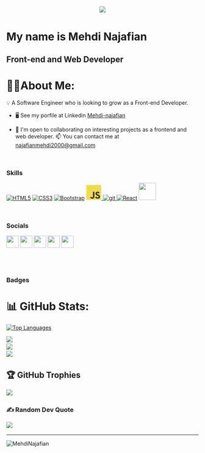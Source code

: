 
<h1 align="center">
  <a href="https://git.io/typing-svg">
    <img src="https://readme-typing-svg.herokuapp.com/?lines=Hello,+There!+👋;I'm+Mehdi+Najafian...;A+Front-end+developer;Nice+to+meet+you!&center=true&size=30&color=blue">
  </a>
</h1>

<!--
**Mehdi-njfn/Mehdi-njfn** is a ✨ _special_ ✨ repository because its `README.md` (this file) appears on your GitHub profile.

Here are some ideas to get you started:

- 🔭 I’m currently working on ...
- 🌱 I’m currently learning ...
- 👯 I’m looking to collaborate on ...
- 🤔 I’m looking for help with ...
- 💬 Ask me about ...
- 📫 How to reach me: ...
- 😄 Pronouns: ...
- ⚡ Fun fact: ...
-->


My name is Mehdi Najafian
===============================

Front-end and Web Developer
-----------------------------

# 💫😎About Me:

💡 A Software Engineer who is looking to grow as a Front-end Developer.<br>
*   🖥️  See my porfile at Linkedin [Mehdi-najafian](https://www.linkedin.com/in/mehdinajafian/)

*   🤝  I'm open to collaborating on interesting projects as a frontend and web developer.
📫 You can contact me at najafianmehdi2000@gmail.com
<br/>
                  
### Skills

<p align="left">
  <a href="https://developer.mozilla.org/en-US/docs/Glossary/HTML5" target="_blank" rel="noreferrer"><img src="https://raw.githubusercontent.com/danielcranney/readme-generator/main/public/icons/skills/html5-colored.svg" width="36" height="36" alt="HTML5" /></a>
    <a href="https://developer.mozilla.org/en-US/docs/Web/CSS" target="_blank" rel="noreferrer"><img src="https://raw.githubusercontent.com/danielcranney/readme-generator/main/public/icons/skills/css3-colored.svg" width="36" height="36" alt="CSS3" /></a>
<a href="https://getbootstrap.com/" target="_blank" rel="noreferrer"><img src="https://raw.githubusercontent.com/danielcranney/readme-generator/main/public/icons/skills/bootstrap-colored.svg" width="36" height="36" alt="Bootstrap" /></a>
  <a href="https://www.javascript.com/" target="_blank" rel="noreferrer"> 
<img src="https://raw.githubusercontent.com/devicons/devicon/master/icons/javascript/javascript-original.svg" alt="sass" width="40" height="40"/> </a>  
  <a href="https://git-scm.com/" target="_blank" rel="noreferrer"> 
<img src="https://www.vectorlogo.zone/logos/git-scm/git-scm-icon.svg" alt="git" width="40" height="40"/> </a> 
    <a href="https://reactjs.org/" target="_blank" rel="noreferrer"><img src="https://raw.githubusercontent.com/danielcranney/readme-generator/main/public/icons/skills/react-colored.svg" width="36" height="36" alt="React" /></a>
<a href="https://tailwindcss.com/"><img src="https://www.vectorlogo.zone/logos/tailwindcss/tailwindcss-icon.svg" width="45" height="45" padding="0"/></a>
  
</p> <br/>     
      
### Socials
                  
<p align="left">
    <a href="https://www.linkedin.com/in/mehdinajafian" target="_blank" rel="noreferrer"><img src="https://raw.githubusercontent.com/danielcranney/readme-generator/main/public/icons/socials/linkedin.svg" width="32" height="32" /></a>
<a href="https://www.instagram.com/mehdi_v_x_8" target="_blank" rel="noreferrer"><img src="https://raw.githubusercontent.com/danielcranney/readme-generator/main/public/icons/socials/instagram.svg" width="32" height="32" /></a>
<a href="https://www.github.com/Mehdi-njfn" target="_blank" rel="noreferrer"><img src="https://raw.githubusercontent.com/danielcranney/readme-generator/main/public/icons/socials/github.svg" width="32" height="32" /></a>
  <a href="https://www.github.com/Mehdi-njfn" target="_blank" rel="noreferrer"><img src="https://raw.githubusercontent.com/danielcranney/readme-generator/main/public/icons/socials/hashnode.svg" width="32" height="32" /></a>
<a href="https://wa.me/+989232711739"><img src="https://www.vectorlogo.zone/logos/whatsapp/whatsapp-tile.svg" width="32" height="32" /></a>
  
  <br/><br/>
  
### Badges 



# 📊 GitHub Stats:

<a href="https://github.com/Mehdi-njfn" align="left"><img width="300" src="https://github-readme-stats.vercel.app/api/top-langs/?username=Mehdi-njfn&langs_count=10&title_color=0891b2&text_color=ffffff&icon_color=0891b2&bg_color=1c1917&hide_border=true&locale=en&custom_title=Top%20%Languages" alt="Top Languages" /></a>


![](https://github-readme-stats.vercel.app/api?username=Mehdi-njfn&theme=dark&hide_border=true&include_all_commits=false&count_private=false)<br/>
![](https://github-readme-streak-stats.herokuapp.com/?user=Mehdi-njfn&theme=dark&hide_border=true)<br/>
![](https://github-readme-stats.vercel.app/api/top-langs/?username=Mehdi-njfn&theme=dark&hide_border=true&include_all_commits=false&count_private=false&layout=compact)

## 🏆 GitHub Trophies
![](https://github-profile-trophy.vercel.app/?username=Mehdi-njfn&theme=red&no-frame=true&no-bg=false&margin-w=4)

### ✍️ Random Dev Quote
![](https://quotes-github-readme.vercel.app/api?type=horizontal&theme=dark)

---


<p align="left"> <img src="https://komarev.com/ghpvc/?username=Mehdi-njfn&label=Profile%20views&color=fe428e&style=plastic" alt="MehdiNajafian" /></p>

